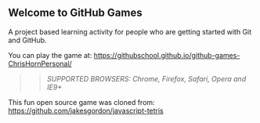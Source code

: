 ## Welcome to GitHub Games

A project based learning activity for people who are getting started with Git and GitHub.

You can play the game at: https://githubschool.github.io/github-games-ChrisHornPersonal/

>> _*SUPPORTED BROWSERS*: Chrome, Firefox, Safari, Opera and IE9+_

This fun open source game was cloned from: https://github.com/jakesgordon/javascript-tetris
